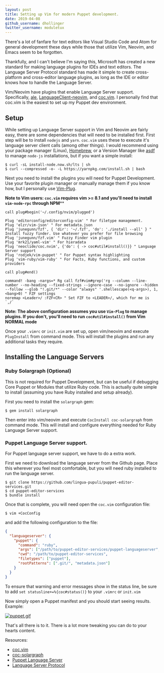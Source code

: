 ```yaml
---
layout: post
title: Setting up Vim for modern Puppet development.
date: 2019-04-08
github_username: dhollinger
twitter_username: moduletux
---
```


There's a lot of fanfare for text editors like Visual Studio Code and Atom for general development these days while those that utilize Vim, Neovim, and Emacs seem to be forgotten.

Thankfully, and  I can't believe I'm saying this, Microsoft has created a new standard for making language plugins for IDEs and text editors. The Language Server Protocol standard has made it simple to create cross-platform and cross-editor language plugins, as long as the IDE or editor knows how to handle the Language Server.

Vim/Neovim have plugins that enable Language Server support. Specifically, [ale](https://github.com/w0rp/ale), [LanguageClient-neovim](https://github.com/autozimu/LanguageClient-neovim), and [coc.vim](https://github.com/neoclide/coc.nvim). I personally find that coc.vim is the easiest to set up my Puppet dev environment.

## Setup

While setting up Language Server support in Vim and Neovim are fairly easy, there are some dependencies that will need to be installed first. First step will be to install `nodejs` and `yarn`. `coc.vim` uses these to execute it's language server client calls (among other things). I would recommend using your package manager (Linux), [Homebrew](https://brew.sh/), or a Version Manager like [asdf](https://github.com/asdf-vm/asdf) to manage `node-js` installations, but if you want a simple install:

```
$ curl -sL install-node.now.sh/lts | sh
$ curl --compressed -o- -L https://yarnpkg.com/install.sh | bash
```

Next you need to install the plugins you will need for Puppet Development. Use your favorite plugin manager or manually manage them if you know how, but I personally use [Vim-Plug](https://github.com/junegunn/vim-plug).

**Note to Vim users: `coc.vim` requires vim >= 8.1 and you'll need to install `vim-node-rpc` through NPM****

```vim
call plug#begin('~/.config/nvim/plugged')

Plug 'editorconfig/editorconfig-vim' " For filetype management.
Plug 'elzr/vim-json' " For metadata.json
Plug 'junegunn/fzf', { 'dir': '~/.fzf', 'do': './install --all' } " Install fuzzy finder. Use whatever you prefer for file browsing
Plug 'junegunn/fzf.vim' " Fuzzy Finder vim plugin
Plug 'mrk21/yaml-vim' " For hieradata
Plug 'neoclide/coc.nvim', {'do': { -> coc#util#install()}} " Language Server support
Plug 'rodjek/vim-puppet' " For Puppet syntax highlighting
Plug 'vim-ruby/vim-ruby' " For Facts, Ruby functions, and custom providers

call plug#end()

command! -bang -nargs=* Rg call fzf#vim#grep('rg --column --line-number --no-heading --fixed-strings --ignore-case --no-ignore --hidden --follow --glob "!.git/*" --color "always" '.shellescape(<q-args>), 1, <bang>0) " FZF settings
noremap <Leader>/ :FZF<CR> " Set FZF to <LEADER>/, which for me is `,/`
```

**Note: The above configuration assumes you use `Vim-Plug` to manage plugins. If you don't, you'll need to run `coc#util#install()` from Vim NORMAL mode**

Once your `.vimrc` or `init.vim` are set up, open vim/neovim and execute `PlugInstall` from command mode. This will install the plugins and run any additional tasks they require. 

## Installing the Language Servers

### Ruby Solargraph (Optional)

This is not required for Puppet Development, but can be useful if debugging Core Puppet or Modules that utilize Ruby code. This is actually quite simple to install (assuming you have Ruby installed and setup already).

First you need to install the `solargraph` gem:

```
$ gem install solargraph
```

Then enter into vim/neovim and execute `CocInstall coc-solargraph` from command mode. This will install and configure everything needed for Ruby Language Server support.

### Puppet Language Server support.

For Puppet language server support, we have to do a extra work. 

First we need to download the language server from the Github page. Place this wherever you feel most comfortable, but you will need ruby installed to run the language server.

```
$ git clone https://github.com/lingua-pupuli/puppet-editor-services.git
$ cd puppet-editor-services
$ bundle install
```

Once that is complete, you will need open the `coc.vim` configuration file:

```
$ vim +CocConfig
```

and add the following configuration to the file:

``` json
{
  "languageserver": {
    "puppet": {
      "command": "ruby",
      "args": ["/path/to/puppet-editor-services/puppet-languageserver","--stdio","--puppet-settings=--moduledir,/path/to/module/path"],
      "cwd": "/path/to/puppet-editor-services",
      "filetypes": ["puppet"],
      "rootPatterns": [".git/", "metadata.json"]
    }
  }
}
```

To ensure that warning and error messages show in the status line, be sure to add `set statusline+=%{coc#status()}` to your `.vimrc` or `init.vim`

Now simply open a Puppet manifest and you should start seeing results. Example:

[![puppet.gif](https://s2.gifyu.com/images/puppet.gif)](https://gifyu.com/image/3DY3)

That's all there is to it. There is a lot more tweaking you can do to your hearts content.

Resources:
- [coc.vim](https://github.com/neoclide/coc.nvim)
- [coc-solargraph](https://github.com/neoclide/coc-solargraph)
- [Puppet Language Server](https://github.com/lingua-pupuli/puppet-editor-services)
- [Language Server Protocol](https://microsoft.github.io/language-server-protocol)
